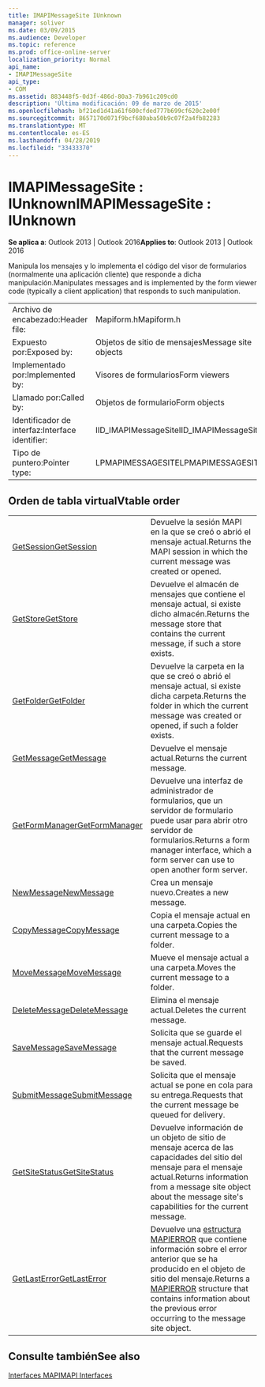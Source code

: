 ```yaml
---
title: IMAPIMessageSite IUnknown
manager: soliver
ms.date: 03/09/2015
ms.audience: Developer
ms.topic: reference
ms.prod: office-online-server
localization_priority: Normal
api_name:
- IMAPIMessageSite
api_type:
- COM
ms.assetid: 883448f5-0d3f-486d-80a3-7b961c209cd0
description: 'Última modificación: 09 de marzo de 2015'
ms.openlocfilehash: bf21ed1d41a61f600cfded777b699cf620c2e00f
ms.sourcegitcommit: 8657170d071f9bcf680aba50b9c07f2a4fb82283
ms.translationtype: MT
ms.contentlocale: es-ES
ms.lasthandoff: 04/28/2019
ms.locfileid: "33433370"
---
```

# <a name="imapimessagesite--iunknown"></a><span data-ttu-id="97348-103">IMAPIMessageSite : IUnknown</span><span class="sxs-lookup"><span data-stu-id="97348-103">IMAPIMessageSite : IUnknown</span></span>

  
  
<span data-ttu-id="97348-104">**Se aplica a**: Outlook 2013 | Outlook 2016</span><span class="sxs-lookup"><span data-stu-id="97348-104">**Applies to**: Outlook 2013 | Outlook 2016</span></span> 
  
<span data-ttu-id="97348-105">Manipula los mensajes y lo implementa el código del visor de formularios (normalmente una aplicación cliente) que responde a dicha manipulación.</span><span class="sxs-lookup"><span data-stu-id="97348-105">Manipulates messages and is implemented by the form viewer code (typically a client application) that responds to such manipulation.</span></span>
  
|||
|:-----|:-----|
|<span data-ttu-id="97348-106">Archivo de encabezado:</span><span class="sxs-lookup"><span data-stu-id="97348-106">Header file:</span></span>  <br/> |<span data-ttu-id="97348-107">Mapiform.h</span><span class="sxs-lookup"><span data-stu-id="97348-107">Mapiform.h</span></span>  <br/> |
|<span data-ttu-id="97348-108">Expuesto por:</span><span class="sxs-lookup"><span data-stu-id="97348-108">Exposed by:</span></span>  <br/> |<span data-ttu-id="97348-109">Objetos de sitio de mensajes</span><span class="sxs-lookup"><span data-stu-id="97348-109">Message site objects</span></span>  <br/> |
|<span data-ttu-id="97348-110">Implementado por:</span><span class="sxs-lookup"><span data-stu-id="97348-110">Implemented by:</span></span>  <br/> |<span data-ttu-id="97348-111">Visores de formularios</span><span class="sxs-lookup"><span data-stu-id="97348-111">Form viewers</span></span>  <br/> |
|<span data-ttu-id="97348-112">Llamado por:</span><span class="sxs-lookup"><span data-stu-id="97348-112">Called by:</span></span>  <br/> |<span data-ttu-id="97348-113">Objetos de formulario</span><span class="sxs-lookup"><span data-stu-id="97348-113">Form objects</span></span>  <br/> |
|<span data-ttu-id="97348-114">Identificador de interfaz:</span><span class="sxs-lookup"><span data-stu-id="97348-114">Interface identifier:</span></span>  <br/> |<span data-ttu-id="97348-115">IID_IMAPIMessageSite</span><span class="sxs-lookup"><span data-stu-id="97348-115">IID_IMAPIMessageSite</span></span>  <br/> |
|<span data-ttu-id="97348-116">Tipo de puntero:</span><span class="sxs-lookup"><span data-stu-id="97348-116">Pointer type:</span></span>  <br/> |<span data-ttu-id="97348-117">LPMAPIMESSAGESITE</span><span class="sxs-lookup"><span data-stu-id="97348-117">LPMAPIMESSAGESITE</span></span>  <br/> |
   
## <a name="vtable-order"></a><span data-ttu-id="97348-118">Orden de tabla virtual</span><span class="sxs-lookup"><span data-stu-id="97348-118">Vtable order</span></span>

|||
|:-----|:-----|
|[<span data-ttu-id="97348-119">GetSession</span><span class="sxs-lookup"><span data-stu-id="97348-119">GetSession</span></span>](imapimessagesite-getsession.md) <br/> |<span data-ttu-id="97348-120">Devuelve la sesión MAPI en la que se creó o abrió el mensaje actual.</span><span class="sxs-lookup"><span data-stu-id="97348-120">Returns the MAPI session in which the current message was created or opened.</span></span>  <br/> |
|[<span data-ttu-id="97348-121">GetStore</span><span class="sxs-lookup"><span data-stu-id="97348-121">GetStore</span></span>](imapimessagesite-getstore.md) <br/> |<span data-ttu-id="97348-122">Devuelve el almacén de mensajes que contiene el mensaje actual, si existe dicho almacén.</span><span class="sxs-lookup"><span data-stu-id="97348-122">Returns the message store that contains the current message, if such a store exists.</span></span>  <br/> |
|[<span data-ttu-id="97348-123">GetFolder</span><span class="sxs-lookup"><span data-stu-id="97348-123">GetFolder</span></span>](imapimessagesite-getfolder.md) <br/> |<span data-ttu-id="97348-124">Devuelve la carpeta en la que se creó o abrió el mensaje actual, si existe dicha carpeta.</span><span class="sxs-lookup"><span data-stu-id="97348-124">Returns the folder in which the current message was created or opened, if such a folder exists.</span></span>  <br/> |
|[<span data-ttu-id="97348-125">GetMessage</span><span class="sxs-lookup"><span data-stu-id="97348-125">GetMessage</span></span>](imapimessagesite-getmessage.md) <br/> |<span data-ttu-id="97348-126">Devuelve el mensaje actual.</span><span class="sxs-lookup"><span data-stu-id="97348-126">Returns the current message.</span></span>  <br/> |
|[<span data-ttu-id="97348-127">GetFormManager</span><span class="sxs-lookup"><span data-stu-id="97348-127">GetFormManager</span></span>](imapimessagesite-getformmanager.md) <br/> |<span data-ttu-id="97348-128">Devuelve una interfaz de administrador de formularios, que un servidor de formulario puede usar para abrir otro servidor de formularios.</span><span class="sxs-lookup"><span data-stu-id="97348-128">Returns a form manager interface, which a form server can use to open another form server.</span></span>  <br/> |
|[<span data-ttu-id="97348-129">NewMessage</span><span class="sxs-lookup"><span data-stu-id="97348-129">NewMessage</span></span>](imapimessagesite-newmessage.md) <br/> |<span data-ttu-id="97348-130">Crea un mensaje nuevo.</span><span class="sxs-lookup"><span data-stu-id="97348-130">Creates a new message.</span></span>  <br/> |
|[<span data-ttu-id="97348-131">CopyMessage</span><span class="sxs-lookup"><span data-stu-id="97348-131">CopyMessage</span></span>](imapimessagesite-copymessage.md) <br/> |<span data-ttu-id="97348-132">Copia el mensaje actual en una carpeta.</span><span class="sxs-lookup"><span data-stu-id="97348-132">Copies the current message to a folder.</span></span>  <br/> |
|[<span data-ttu-id="97348-133">MoveMessage</span><span class="sxs-lookup"><span data-stu-id="97348-133">MoveMessage</span></span>](imapimessagesite-movemessage.md) <br/> |<span data-ttu-id="97348-134">Mueve el mensaje actual a una carpeta.</span><span class="sxs-lookup"><span data-stu-id="97348-134">Moves the current message to a folder.</span></span>  <br/> |
|[<span data-ttu-id="97348-135">DeleteMessage</span><span class="sxs-lookup"><span data-stu-id="97348-135">DeleteMessage</span></span>](imapimessagesite-deletemessage.md) <br/> |<span data-ttu-id="97348-136">Elimina el mensaje actual.</span><span class="sxs-lookup"><span data-stu-id="97348-136">Deletes the current message.</span></span>  <br/> |
|[<span data-ttu-id="97348-137">SaveMessage</span><span class="sxs-lookup"><span data-stu-id="97348-137">SaveMessage</span></span>](imapimessagesite-savemessage.md) <br/> |<span data-ttu-id="97348-138">Solicita que se guarde el mensaje actual.</span><span class="sxs-lookup"><span data-stu-id="97348-138">Requests that the current message be saved.</span></span>  <br/> |
|[<span data-ttu-id="97348-139">SubmitMessage</span><span class="sxs-lookup"><span data-stu-id="97348-139">SubmitMessage</span></span>](imapimessagesite-submitmessage.md) <br/> |<span data-ttu-id="97348-140">Solicita que el mensaje actual se pone en cola para su entrega.</span><span class="sxs-lookup"><span data-stu-id="97348-140">Requests that the current message be queued for delivery.</span></span>  <br/> |
|[<span data-ttu-id="97348-141">GetSiteStatus</span><span class="sxs-lookup"><span data-stu-id="97348-141">GetSiteStatus</span></span>](imapimessagesite-getsitestatus.md) <br/> |<span data-ttu-id="97348-142">Devuelve información de un objeto de sitio de mensaje acerca de las capacidades del sitio del mensaje para el mensaje actual.</span><span class="sxs-lookup"><span data-stu-id="97348-142">Returns information from a message site object about the message site's capabilities for the current message.</span></span>  <br/> |
|[<span data-ttu-id="97348-143">GetLastError</span><span class="sxs-lookup"><span data-stu-id="97348-143">GetLastError</span></span>](imapimessagesite-getlasterror.md) <br/> |<span data-ttu-id="97348-144">Devuelve una [estructura MAPIERROR](mapierror.md) que contiene información sobre el error anterior que se ha producido en el objeto de sitio del mensaje.</span><span class="sxs-lookup"><span data-stu-id="97348-144">Returns a [MAPIERROR](mapierror.md) structure that contains information about the previous error occurring to the message site object.</span></span>  <br/> |
   
## <a name="see-also"></a><span data-ttu-id="97348-145">Consulte también</span><span class="sxs-lookup"><span data-stu-id="97348-145">See also</span></span>



[<span data-ttu-id="97348-146">Interfaces MAPI</span><span class="sxs-lookup"><span data-stu-id="97348-146">MAPI Interfaces</span></span>](mapi-interfaces.md)

